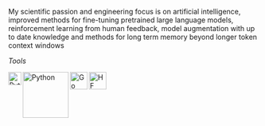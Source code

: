 My scientific passion and engineering focus is on artificial intelligence, improved methods for fine-tuning pretrained large language models, reinforcement learning from human feedback, model augmentation with up to date knowledge and methods for long term memory beyond longer token context windows

*Tools*
<p dir="auto">
  <a href="#">
    <img align="left" alt="Python" width="26px" src="https://raw.githubusercontent.com/jmnote/z-icons/master/svg/python.svg" style="max-width: 100%;">
  </a>
   <a href="#">
    <img align="left" alt="Python" width="92px" src="https://raw.githubusercontent.com/valohai/ml-logos/5127528b5baadb77a6ea4b999a47b4e86bf0f98b/pytorch.svg" style="max-width: 100%;">
  </a>
   <a href="#">
    <img align="left" alt="Go" width="35px" src="https://raw.githubusercontent.com/rfyiamcool/golang_logo/3478773144ed1d8fe4081f205933752631529e9f/svg/golang_3.svg" style="max-width: 100%;">
  </a>
   <a href="#">
    <img align="left" alt="HF" width="35px" src="https://huggingface.co/front/assets/huggingface_logo-noborder.svg" style="max-width: 100%;">
  </a>
</p>



<!---
clam004/clam004 is a ✨ special ✨ repository because its `README.md` (this file) appears on your GitHub profile.
You can click the Preview link to take a look at your changes.
--->
